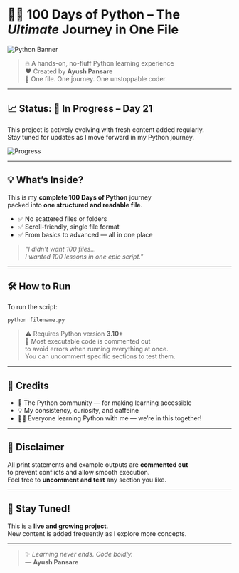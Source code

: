 
# 🐍✨ 100 Days of Python – The *Ultimate* Journey in One File

![Python Banner](https://1000logos.net/wp-content/uploads/2020/08/Python-Logo.png)

> 🔥 A hands-on, no-fluff Python learning experience  
> ❤️ Created by **Ayush Pansare**  
> 🧠 One file. One journey. One unstoppable coder.

---

## 📈 Status: 🚧 In Progress – Day 21

This project is actively evolving with fresh content added regularly.  
Stay tuned for updates as I move forward in my Python journey.

![Progress](https://img.shields.io/badge/Progress-20%25-yellow)

---

## 💡 What’s Inside?

This is my **complete 100 Days of Python** journey  
packed into **one structured and readable file**.

- ✅ No scattered files or folders  
- ✅ Scroll-friendly, single file format  
- ✅ From basics to advanced — all in one place

> *"I didn’t want 100 files...  
I wanted 100 lessons in one epic script."*

---

## 🛠️ How to Run

To run the script:

```bash
python filename.py
```

> ⚠️ Requires Python version **3.10+**  
> 💬 Most executable code is commented out  
to avoid errors when running everything at once.  
You can uncomment specific sections to test them.

---

## 🤝 Credits

- 🐍 The Python community — for making learning accessible  
- 💡 My consistency, curiosity, and caffeine  
- 👨‍💻 Everyone learning Python with me — we’re in this together!

---

## 🧾 Disclaimer

All print statements and example outputs are **commented out**  
to prevent conflicts and allow smooth execution.  
Feel free to **uncomment and test** any section you like.

---

## 🧭 Stay Tuned!

This is a **live and growing project**.  
New content is added frequently as I explore more concepts.

---

> ✨ *Learning never ends. Code boldly.*  
> — **Ayush Pansare**
